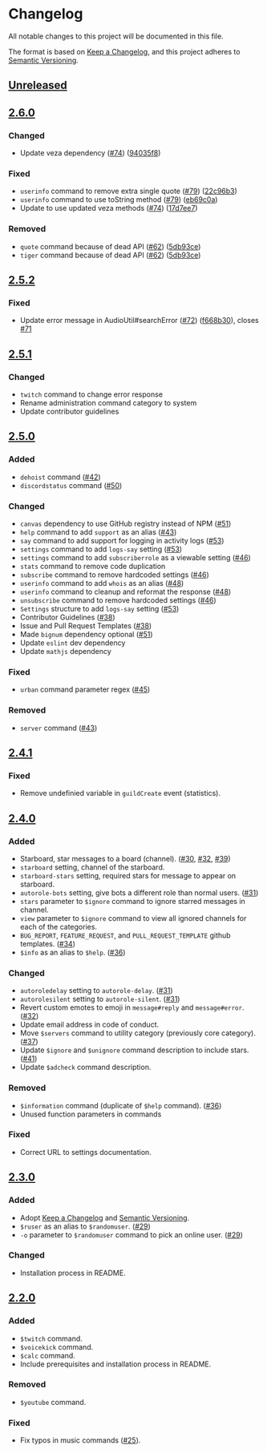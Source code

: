 # Changelog
All notable changes to this project will be documented in this file.

The format is based on [Keep a Changelog](https://keepachangelog.com/en/1.0.0/),
and this project adheres to [Semantic Versioning](https://semver.org/spec/v2.0.0.html).

## [Unreleased]

## [2.6.0]
### Changed
 - Update veza dependency ([#74](https://github.com/typicalbot/typicalbot/pull/74)) ([94035f8](https://github.com/typicalbot/typicalbot/commit/94035f839395ab7c7eb6e7873c2b6d9349f51969))

### Fixed
 - `userinfo` command to remove extra single quote ([#79](https://github.com/typicalbot/typicalbot/pull/79)) ([22c96b3](https://github.com/typicalbot/typicalbot/commit/22c96b36e5cc3ae2d999d9b5c4a53d33cc7cff86))
 - `userinfo` command to use toString method ([#79](https://github.com/typicalbot/typicalbot/pull/79)) ([eb69c0a](https://github.com/typicalbot/typicalbot/commit/eb69c0a6515f3531e5df272718f7ddff39b36eb7))
 - Update to use updated veza methods ([#74](https://github.com/typicalbot/typicalbot/pull/74)) ([17d7ee7](https://github.com/typicalbot/typicalbot/commit/17d7ee7e15451f9da542cd069a4b1ffdff36e2cd))

### Removed
 - `quote` command because of dead API ([#62](https://github.com/typicalbot/typicalbot/pull/62)) ([5db93ce](https://github.com/typicalbot/typicalbot/commit/5db93cee5222b8902ab02cab34664b02ed7d3a08))
 - `tiger` command because of dead API ([#62](https://github.com/typicalbot/typicalbot/pull/62)) ([5db93ce](https://github.com/typicalbot/typicalbot/commit/5db93cee5222b8902ab02cab34664b02ed7d3a08))

## [2.5.2]
### Fixed
 - Update error message in AudioUtil#searchError ([#72](https://github.com/typicalbot/typicalbot/pull/72)) ([f668b30](https://github.com/typicalbot/typicalbot/commit/f668b3065639ba5f4677875d4d17a7dd326e623c)), closes [#71](https://github.com/typicalbot/typicalbot/issues/71)

## [2.5.1]
### Changed
 - `twitch` command to change error response
 - Rename administration command category to system
 - Update contributor guidelines

## [2.5.0]
### Added
 - `dehoist` command ([#42](https://github.com/typicalbot/typicalbot/pull/42))
 - `discordstatus` command ([#50](https://github.com/typicalbot/typicalbot/pull/50))

### Changed
 - `canvas` dependency to use GitHub registry instead of NPM ([#51](https://github.com/typicalbot/typicalbot/pull/51))
 - `help` command to add `support` as an alias ([#43](https://github.com/typicalbot/typicalbot/pull/43))
 - `say` command to add support for logging in activity logs ([#53](https://github.com/typicalbot/typicalbot/pull/53))
 - `settings` command to add `logs-say` setting ([#53](https://github.com/typicalbot/typicalbot/pull/53))
 - `settings` command to add `subscriberrole` as a viewable setting ([#46](https://github.com/typicalbot/typicalbot/pull/46))
 - `stats` command to remove code duplication
 - `subscribe` command to remove hardcoded settings ([#46](https://github.com/typicalbot/typicalbot/pull/46))
 - `userinfo` command to add `whois` as an alias ([#48](https://github.com/typicalbot/typicalbot/pull/48))
 - `userinfo` command to cleanup and reformat the response ([#48](https://github.com/typicalbot/typicalbot/pull/48))
 - `unsubscribe` command to remove hardcoded settings ([#46](https://github.com/typicalbot/typicalbot/pull/46))
 - `Settings` structure to add `logs-say` setting ([#53](https://github.com/typicalbot/typicalbot/pull/53))
 - Contributor Guidelines ([#38](https://github.com/typicalbot/typicalbot/pull/38))
 - Issue and Pull Request Templates ([#38](https://github.com/typicalbot/typicalbot/pull/38))
 - Made `bignum` dependency optional ([#51](https://github.com/typicalbot/typicalbot/pull/51))
 - Update `eslint` dev dependency
 - Update `mathjs` dependency

### Fixed
 - `urban` command parameter regex ([#45](https://github.com/typicalbot/typicalbot/pull/45))

### Removed
 - `server` command ([#43](https://github.com/typicalbot/typicalbot/pull/43))

## [2.4.1]
### Fixed
 - Remove undefinied variable in `guildCreate` event (statistics).

## [2.4.0]
### Added
 - Starboard, star messages to a board (channel). ([#30](https://github.com/typicalbot/typicalbot/pull/30), [#32](https://github.com/typicalbot/typicalbot/pull/32), [#39](https://github.com/typicalbot/typicalbot/pull/39))
 - `starboard` setting, channel of the starboard.
 - `starboard-stars` setting, required stars for message to appear on starboard.
 - `autorole-bots` setting, give bots a different role than normal users. ([#31](https://github.com/typicalbot/typicalbot/pull/31))
 - `stars` parameter to `$ignore` command to ignore starred messages in channel.
 - `view` parameter to `$ignore` command to view all ignored channels for each of the categories.
 - `BUG_REPORT`, `FEATURE_REQUEST`, and `PULL_REQUEST_TEMPLATE` github templates. ([#34](https://github.com/typicalbot/typicalbot/pull/34))
 - `$info` as an alias to `$help`. ([#36](https://github.com/typicalbot/typicalbot/pull/36))

### Changed
 - `autoroledelay` setting to `autorole-delay`. ([#31](https://github.com/typicalbot/typicalbot/pull/31))
 - `autorolesilent` setting to `autorole-silent`. ([#31](https://github.com/typicalbot/typicalbot/pull/31))
 - Revert custom emotes to emoji in `message#reply` and `message#error`. ([#32](https://github.com/typicalbot/typicalbot/pull/32))
 - Update email address in code of conduct.
 - Move `$servers` command to utility category (previously core category). ([#37](https://github.com/typicalbot/typicalbot/pull/37))
 - Update `$ignore` and `$unignore` command description to include stars. ([#41](https://github.com/typicalbot/typicalbot/pull/41))
 - Update `$adcheck` command description.

### Removed
 - `$information` command (duplicate of `$help` command). ([#36](https://github.com/typicalbot/typicalbot/pull/36))
 - Unused function parameters in commands

### Fixed
- Correct URL to settings documentation.

## [2.3.0]
### Added
 - Adopt [Keep a Changelog](https://keepachangelog.com/en/1.0.0/) and [Semantic Versioning](https://semver.org/spec/v2.0.0.html).
 - `$ruser` as an alias to `$randomuser`. ([#29](https://github.com/typicalbot/typicalbot/pull/29))
 - `-o` parameter to `$randomuser` command to pick an online user. ([#29](https://github.com/typicalbot/typicalbot/pull/29))

### Changed
 - Installation process in README.

## [2.2.0]
### Added
 - `$twitch` command.
 - `$voicekick` command.
 - `$calc` command.
 - Include prerequisites and installation process in README.

### Removed
 - `$youtube` command.

### Fixed
 - Fix typos in music commands ([#25](https://github.com/typicalbot/typicalbot/pull/25)).

[Unreleased]: https://github.com/typicalbot/typicalbot/compare/2.6.0...HEAD
[2.6.0]: https://github.com/typicalbot/typicalbot/releases/tag/2.6.0
[2.5.2]: https://github.com/typicalbot/typicalbot/releases/tag/2.5.2
[2.5.1]: https://github.com/typicalbot/typicalbot/releases/tag/2.5.1
[2.5.0]: https://github.com/typicalbot/typicalbot/releases/tag/2.5.0
[2.4.1]: https://github.com/typicalbot/typicalbot/releases/tag/2.4.1
[2.4.0]: https://github.com/typicalbot/typicalbot/releases/tag/2.4.0
[2.3.0]: https://github.com/typicalbot/typicalbot/releases/tag/2.3.0
[2.2.0]: https://github.com/typicalbot/typicalbot/releases/tag/2.2.0